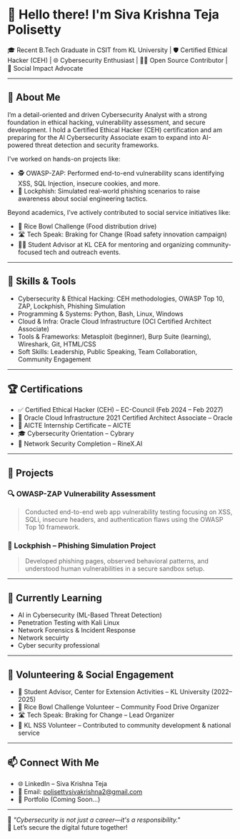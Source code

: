 # 👋 Hello there! I'm Siva Krishna Teja Polisetty

🎓 Recent B.Tech Graduate in CSIT from KL University | 🛡️ Certified Ethical Hacker (CEH) | 🌐 Cybersecurity Enthusiast | 👨‍💻 Open Source Contributor | 💬 Social Impact Advocate

---

## 🚀 About Me

I’m a detail-oriented and driven Cybersecurity Analyst with a strong foundation in ethical hacking, vulnerability assessment, and secure development. I hold a Certified Ethical Hacker (CEH) certification and am preparing for the AI Cybersecurity Associate exam to expand into AI-powered threat detection and security frameworks.

I've worked on hands-on projects like:
- 🕵️ OWASP-ZAP: Performed end-to-end vulnerability scans identifying XSS, SQL Injection, insecure cookies, and more.
- 🎣 Lockphish: Simulated real-world phishing scenarios to raise awareness about social engineering tactics.

Beyond academics, I’ve actively contributed to social service initiatives like:
- 🍚 Rice Bowl Challenge (Food distribution drive)
- 🛣️ Tech Speak: Braking for Change (Road safety innovation campaign)
- 🧑‍🏫 Student Advisor at KL CEA for mentoring and organizing community-focused tech and outreach events.

---

## 🧠 Skills & Tools

- Cybersecurity & Ethical Hacking: CEH methodologies, OWASP Top 10, ZAP, Lockphish, Phishing Simulation  
- Programming & Systems: Python, Bash, Linux, Windows  
- Cloud & Infra: Oracle Cloud Infrastructure (OCI Certified Architect Associate)  
- Tools & Frameworks: Metasploit (beginner), Burp Suite (learning), Wireshark, Git, HTML/CSS  
- Soft Skills: Leadership, Public Speaking, Team Collaboration, Community Engagement

---

## 🏆 Certifications

- ✅ Certified Ethical Hacker (CEH) – EC-Council (Feb 2024 – Feb 2027)  
- 🧠 Oracle Cloud Infrastructure 2021 Certified Architect Associate – Oracle  
- 🤖 AICTE Internship Certificate – AICTE  
- 🎓 Cybersecurity Orientation – Cybrary  
- 🧠 Network Security Completion – RineX.AI

---

## 📁 Projects

### 🔍 OWASP-ZAP Vulnerability Assessment
> Conducted end-to-end web app vulnerability testing focusing on XSS, SQLi, insecure headers, and authentication flaws using the OWASP Top 10 framework.

### 🎯 Lockphish – Phishing Simulation Project
> Developed phishing pages, observed behavioral patterns, and understood human vulnerabilities in a secure sandbox setup.

---

## 🌱 Currently Learning

- AI in Cybersecurity (ML-Based Threat Detection)
- Penetration Testing with Kali Linux
- Network Forensics & Incident Response
- Network secuirty 
- Cyber security professional 

---

## 👥 Volunteering & Social Engagement

- 📌 Student Advisor, Center for Extension Activities – KL University (2022–2025)  
- 🍚 Rice Bowl Challenge Volunteer – Community Food Drive Organizer  
- 🛣️ Tech Speak: Braking for Change – Lead Organizer  
- 🙌 KL NSS Volunteer – Contributed to community development & national service

---

## 📫 Connect With Me

- 🌐 LinkedIn – Siva Krishna Teja
- 📧 Email: polisettysivakrishna2@gmail.com
- 💼 Portfolio (Coming Soon...)

---

🔐 *"Cybersecurity is not just a career—it's a responsibility."*  
🚀 Let’s secure the digital future together!


